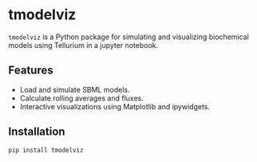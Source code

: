 # tmodelviz

`tmodelviz` is a Python package for simulating and visualizing biochemical models using Tellurium in a jupyter notebook.

## Features
- Load and simulate SBML models.
- Calculate rolling averages and fluxes.
- Interactive visualizations using Matplotlib and ipywidgets.

## Installation

```bash
pip install tmodelviz
